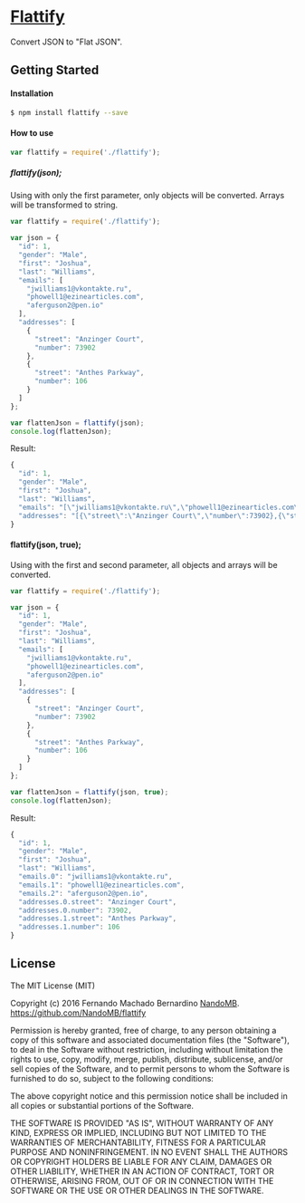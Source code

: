 # [Flattify](https://github.com/NandoMB/flattify)

Convert JSON to "Flat JSON".

## Getting Started
#### Installation

```sh
$ npm install flattify --save
```

#### How to use

```js
var flattify = require('./flattify');
```

##### flattify(json);
Using with only the first parameter, only objects will be converted.
Arrays will be transformed to string.

```js
var flattify = require('./flattify');

var json = {
  "id": 1,
  "gender": "Male",
  "first": "Joshua",
  "last": "Williams",
  "emails": [
    "jwilliams1@vkontakte.ru",
    "phowell1@ezinearticles.com",
    "aferguson2@pen.io"
  ],
  "addresses": [
    {
      "street": "Anzinger Court",
      "number": 73902
    },
    {
      "street": "Anthes Parkway",
      "number": 106
    }
  ]
};

var flattenJson = flattify(json);
console.log(flattenJson);
```

Result:

```js
{
  "id": 1,
  "gender": "Male",
  "first": "Joshua",
  "last": "Williams",
  "emails": "[\"jwilliams1@vkontakte.ru\",\"phowell1@ezinearticles.com\",\"aferguson2@pen.io\"]",
  "addresses": "[{\"street\":\"Anzinger Court\",\"number\":73902},{\"street\":\"Anthes Parkway\",\"number\":106}]"
}
```

#### flattify(json, true);
Using with the first and second parameter, all objects and arrays will be converted.

```js
var flattify = require('./flattify');

var json = {
  "id": 1,
  "gender": "Male",
  "first": "Joshua",
  "last": "Williams",
  "emails": [
    "jwilliams1@vkontakte.ru",
    "phowell1@ezinearticles.com",
    "aferguson2@pen.io"
  ],
  "addresses": [
    {
      "street": "Anzinger Court",
      "number": 73902
    },
    {
      "street": "Anthes Parkway",
      "number": 106
    }
  ]
};

var flattenJson = flattify(json, true);
console.log(flattenJson);
```

Result:

```js
{
  "id": 1,
  "gender": "Male",
  "first": "Joshua",
  "last": "Williams",
  "emails.0": "jwilliams1@vkontakte.ru",
  "emails.1": "phowell1@ezinearticles.com",
  "emails.2": "aferguson2@pen.io",
  "addresses.0.street": "Anzinger Court",
  "addresses.0.number": 73902,
  "addresses.1.street": "Anthes Parkway",
  "addresses.1.number": 106
}
```

## License
The MIT License (MIT)

Copyright (c) 2016 Fernando Machado Bernardino
[NandoMB](https://github.com/NandoMB). https://github.com/NandoMB/flattify

Permission is hereby granted, free of charge, to any person obtaining a copy
of this software and associated documentation files (the "Software"), to deal
in the Software without restriction, including without limitation the rights
to use, copy, modify, merge, publish, distribute, sublicense, and/or sell
copies of the Software, and to permit persons to whom the Software is
furnished to do so, subject to the following conditions:

The above copyright notice and this permission notice shall be included in all
copies or substantial portions of the Software.

THE SOFTWARE IS PROVIDED "AS IS", WITHOUT WARRANTY OF ANY KIND, EXPRESS OR
IMPLIED, INCLUDING BUT NOT LIMITED TO THE WARRANTIES OF MERCHANTABILITY,
FITNESS FOR A PARTICULAR PURPOSE AND NONINFRINGEMENT. IN NO EVENT SHALL THE
AUTHORS OR COPYRIGHT HOLDERS BE LIABLE FOR ANY CLAIM, DAMAGES OR OTHER
LIABILITY, WHETHER IN AN ACTION OF CONTRACT, TORT OR OTHERWISE, ARISING FROM,
OUT OF OR IN CONNECTION WITH THE SOFTWARE OR THE USE OR OTHER DEALINGS IN THE
SOFTWARE.
